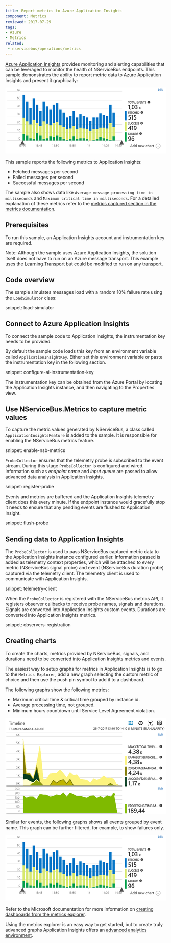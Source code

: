 ```yaml
---
title: Report metrics to Azure Application Insights
component: Metrics
reviewed: 2017-07-29
tags:
- Azure
- Metrics
related:
 - nservicebus/operations/metrics
---
```


[Azure Application Insights](https://azure.microsoft.com/en-us/services/application-insights/) provides monitoring and alerting capabilities that can be leveraged to monitor the health of NServiceBus endpoints. This sample demonstrates the ability to report metric data to Azure Application Insights and present it graphically:

![example graph events](example-graph-events.png "width=500")

This sample reports the following metrics to Application Insights:

 * Fetched messages per second 
 * Failed messages per second
 * Successful messages per second
 
 The sample also shows data like `Average message processing time in milliseconds` and `Maximum critical time in milliseconds`. For a detailed explanation of these metrics refer to the [metrics captured section in the metrics documentation](/nservicebus/operations/metrics.md#metrics-captured).


## Prerequisites

To run this sample, an Application Insights account and instrumentation key are required.

Note: Although the sample uses Azure Application Insights, the solution itself does not have to run on an Azure message transport. This example uses the [Learning Transport](/transports/learning/) but could be modified to run on any [transport](/transports/).


## Code overview

The sample simulates messages load with a random 10% failure rate using the `LoadSimulator` class:

snippet: load-simulator


## Connect to Azure Application Insights

To connect the sample code to Application Insights, the instrumentation key needs to be provided.

By default the sample code loads this key from an environment variable called `ApplicationInsightKey`. Either set this environment variable or paste the instrumentation key in the following section.

snippet: configure-ai-instrumentation-key

The instrumentation key can be obtained from the Azure Portal by locating the Application Insights instance, and then navigating to the Properties view.


## Use NServiceBus.Metrics to capture metric values

To capture the metric values generated by NServiceBus, a class called `ApplicationInsightsFeature` is added to the sample. It is responsible for enabling the NServiceBus metrics feature.

snippet: enable-nsb-metrics

`ProbeCollector` ensures that the telemetry probe is subscribed to the event stream. During this stage `ProbeCollector` is configured and wired. Information such as *endpoint name* and *input queue* are passed to allow advanced data analysis in Application Insights.

snippet: register-probe

Events and metrics are buffered and the Application Insights telemetry client does this every minute. If the endpoint instance would gracefully stop it needs to ensure that any pending events are flushed to Application Insight.

snippet: flush-probe


## Sending data to Application Insights

The `ProbeCollector` is used to pass NServiceBus captured metric data to the Application Insights instance configured earlier. Information passed is added as telemetry context properties, which will be attached to every metric (NServiceBus signal probe) and event (NServiceBus duration probe) captured via the telemetry client. The telemetry client is used to communicate with Application Insights.

snippet: telemetry-client

When the `ProbeCollector` is registered with the NServiceBus metrics API, it registers observer callbacks to receive probe names, signals and durations. Signals are converted into Application Insights custom events. Durations are converted into Application Insights metrics.

snippet: observers-registration


## Creating charts

To create the charts, metrics provided by NServiceBus, signals, and durations need to be converted into Application Insights metrics and events.

The easiest way to setup graphs for metrics in Application Insights is to go to the `Metrics Explorer`, add a new graph selecting the custom metric of choice and then use the push pin symbol to add it to a dashboard.

The following graphs show the following metrics:

 * Maximum critical time & critical time grouped by instance id.
 * Average processing time, not grouped.
 * Minimum hours countdown until Service Level Agreement violation.

![example graph metrics](example-graph-metrics.png "width=500")

Similar for events, the following graphs shows all events grouped by event name. This graph can be further filtered, for example, to show failures only.

![example graph events](example-graph-events.png "width=500")

Refer to the Microsoft documentation for more information on [creating dashboards from the metrics explorer](https://docs.microsoft.com/en-us/azure/application-insights/app-insights-dashboards).

Using the metrics explorer is an easy way to get started, but to create truly advanced graphs Application Insights offers an [advanced analytics environment](https://docs.microsoft.com/en-us/azure/application-insights/app-insights-analytics).

